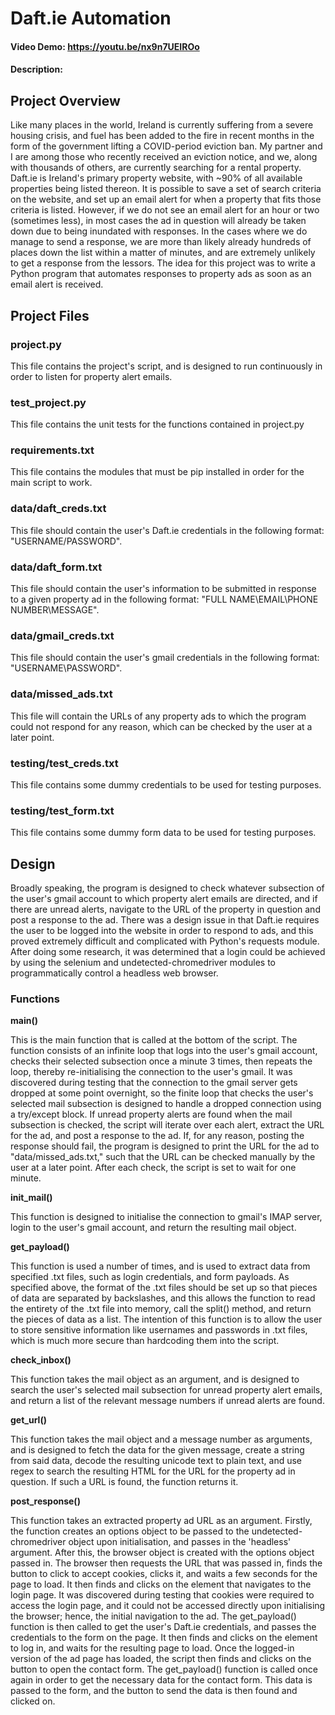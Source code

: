 # Daft.ie Automation
#### Video Demo:  <https://youtu.be/nx9n7UEIROo>
#### Description:

## Project Overview

Like many places in the world, Ireland is currently suffering from a severe housing crisis, and fuel has been added to the fire in recent months in the form of the government lifting a COVID-period eviction ban. My partner and I are among those who recently received an eviction notice, and we, along with thousands of others, are currently searching for a rental property. Daft.ie is Ireland's primary property website, with ~90% of all available properties being listed thereon. It is possible to save a set of search criteria on the website, and set up an email alert for when a property that fits those criteria is listed. However, if we do not see an email alert for an hour or two (sometimes less), in most cases the ad in question will already be taken down due to being inundated with responses. In the cases where we do manage to send a response, we are more than likely already hundreds of places down the list within a matter of minutes, and are extremely unlikely to get a response from the lessors. The idea for this project was to write a Python program that automates responses to property ads as soon as an email alert is received.

## Project Files

### project.py

This file contains the project's script, and is designed to run continuously in order to listen for property alert emails.

### test_project.py

This file contains the unit tests for the functions contained in project.py

### requirements.txt

This file contains the modules that must be pip installed in order for the main script to work.

### data/daft_creds.txt

This file should contain the user's Daft.ie credentials in the following format: "USERNAME/PASSWORD".

### data/daft_form.txt

This file should contain the user's information to be submitted in response to a given property ad in the following format: "FULL NAME\EMAIL\PHONE NUMBER\MESSAGE".

### data/gmail_creds.txt

This file should contain the user's gmail credentials in the following format: "USERNAME\PASSWORD".

### data/missed_ads.txt

This file will contain the URLs of any property ads to which the program could not respond for any reason, which can be checked by the user at a later point.

### testing/test_creds.txt

This file contains some dummy credentials to be used for testing purposes.

### testing/test_form.txt

This file contains some dummy form data to be used for testing purposes.

## Design

Broadly speaking, the program is designed to check whatever subsection of the user's gmail account to which property alert emails are directed, and if there are unread alerts, navigate to the URL of the property in question and post a response to the ad. There was a design issue in that Daft.ie requires the user to be logged into the website in order to respond to ads, and this proved extremely difficult and complicated with Python's requests module. After doing some research, it was determined that a login could be achieved by using the selenium and undetected-chromedriver modules to programmatically control a headless web browser.

### Functions

**main()**

This is the main function that is called at the bottom of the script. The function consists of an infinite loop that logs into the user's gmail account, checks their selected subsection once a minute 3 times, then repeats the loop, thereby re-initialising the connection to the user's gmail. It was discovered during testing that the connection to the gmail server gets dropped at some point overnight, so the finite loop that checks the user's selected mail subsection is designed to handle a dropped connection using a try/except block. If unread property alerts are found when the mail subsection is checked, the script will iterate over each alert, extract the URL for the ad, and post a response to the ad. If, for any reason, posting the response should fail, the program is designed to print the URL for the ad to "data/missed_ads.txt," such that the URL can be checked manually by the user at a later point. After each check, the script is set to wait for one minute.

**init_mail()**

This function is designed to initialise the connection to gmail's IMAP server, login to the user's gmail account, and return the resulting mail object.

**get_payload()**

This function is used a number of times, and is used to extract data from specified .txt files, such as login credentials, and form payloads. As specified above, the format of the .txt files should be set up so that pieces of data are separated by backslashes, and this allows the function to read the entirety of the .txt file into memory, call the split() method, and return the pieces of data as a list. The intention of this function is to allow the user to store sensitive information like usernames and passwords in .txt files, which is much more secure than hardcoding them into the script.

**check_inbox()**

This function takes the mail object as an argument, and is designed to search the user's selected mail subsection for unread property alert emails, and return a list of the relevant message numbers if unread alerts are found.

**get_url()**

This function takes the mail object and a message number as arguments, and is designed to fetch the data for the given message, create a string from said data, decode the resulting unicode text to plain text, and use regex to search the resulting HTML for the URL for the property ad in question. If such a URL is found, the function returns it.

**post_response()**

This function takes an extracted property ad URL as an argument. Firstly, the function creates an options object to be passed to the undetected-chromedriver object upon initialisation, and passes in the 'headless' argument. After this, the browser object is created with the options object passed in. The browser then requests the URL that was passed in, finds the button to click to accept cookies, clicks it, and waits a few seconds for the page to load. It then finds and clicks on the element that navigates to the login page. It was discovered during testing that cookies were required to access the login page, and it could not be accessed directly upon initialising the browser; hence, the initial navigation to the ad. The get_payload() function is then called to get the user's Daft.ie credentials, and passes the credentials to the form on the page. It then finds and clicks on the element to log in, and waits for the resulting page to load. Once the logged-in version of the ad page has loaded, the script then finds and clicks on the button to open the contact form. The get_payload() function is called once again in order to get the necessary data for the contact form. This data is passed to the form, and the button to send the data is then found and clicked on.
